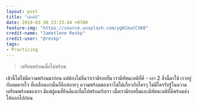 ```yaml
---
layout: post
title: "เช้าที่ดี"
date: 2019-03-30 23:33:44 +0700
feature-img: "https://source.unsplash.com/ygKCmuCCVK0"
credit-name: "Jametlene Reskp"
credit-user: "@reskp"
tags:
- Practicing
---
```

> เตรียมพร้อมเมื่อไม่พร้อม

เช้านี้ไม่ได้มีความพร้อมมาก่อน แต่ต้องไม่ลืมว่าเรามีรอยยิ้ม เรามีทัศนะคติที่ดี - เอา 2 สิ่งนี้มาใช้ เราอยู่กับลมหายใจ ที่เหลือนอกนั้นก็คือสบายๆ ความพร้อมของเราไม่ได้เกี่ยวกับใครๆ ไม่มีใครรับรู้ในความเตรียมพร้อมของเรา มีแต่ผู้คนที่ยินดีและยิ้มไปพร้อมกับเรา เมื่อเรามีรอยยิ้มและมีทัศนะคติที่ดีพร้อมส่งให้ออกไปก่อน
